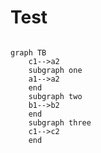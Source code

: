 # Test

```mermaid

graph TB
    c1-->a2
    subgraph one
    a1-->a2
    end
    subgraph two
    b1-->b2
    end
    subgraph three
    c1-->c2
    end

```


<script src="https://cdnjs.cloudflare.com/ajax/libs/mermaid/8.0.0/mermaid.min.js"></script>
  <script>
  var config = {
      startOnLoad:true,
      theme: 'default',
      flowchart:{
              useMaxWidth:false,
              htmlLabels:true
          }
  };
  mermaid.initialize(config);
  window.mermaid.init(undefined, document.querySelectorAll('.language-mermaid'));
  </script>
  <style media="screen">
    code.language-mermaid {
      background-color: transparent;
      border: none;
    }
  </style>
